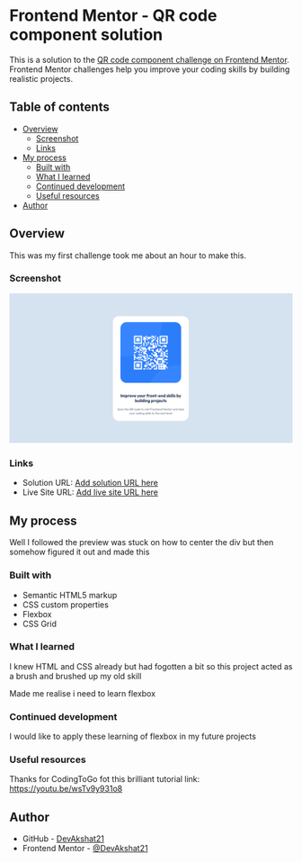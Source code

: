# Frontend Mentor - QR code component solution

This is a solution to the [QR code component challenge on Frontend Mentor](https://www.frontendmentor.io/challenges/qr-code-component-iux_sIO_H). Frontend Mentor challenges help you improve your coding skills by building realistic projects. 

## Table of contents

- [Overview](#overview)
  - [Screenshot](#screenshot)
  - [Links](#links)
- [My process](#my-process)
  - [Built with](#built-with)
  - [What I learned](#what-i-learned)
  - [Continued development](#continued-development)
  - [Useful resources](#useful-resources)
- [Author](#author)

## Overview
This was my first challenge took me about an hour to make this.
### Screenshot

![](./screenshot.png)


### Links

- Solution URL: [Add solution URL here]([https://your-solution-url.com](https://github.com/DevAkshat21/qr-code-component-main))
- Live Site URL: [Add live site URL here]([https://your-live-site-url.com](https://devakshat21.github.io/qr-code-component-main/))

## My process
Well I followed the preview was stuck on how to center the div but then somehow figured it out and made this
### Built with

- Semantic HTML5 markup
- CSS custom properties
- Flexbox
- CSS Grid


### What I learned

I knew HTML and CSS already but had fogotten a bit so this project acted as a brush and brushed up my old skill

Made me realise i need to learn flexbox

### Continued development
I would like to apply these learning of flexbox in my future projects
### Useful resources

Thanks for CodingToGo fot this brilliant tutorial link: https://youtu.be/wsTv9y931o8

## Author

- GitHub - [DevAkshat21](https://github.com/DevAkshat21)
- Frontend Mentor - [@DevAkshat21](https://www.frontendmentor.io/profile/@DevAkshat21)


